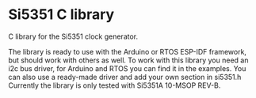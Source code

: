 # Si5351 C library
C library for the Si5351 clock generator.

The library is ready to use with the Arduino or RTOS ESP-IDF framework, but should work with others as well.
To work with this library you need an i2c bus driver, for Arduino and RTOS you can find it in the examples.
You can also use a ready-made driver and add your own section in si5351.h
Currently the library is only tested with Si5351A 10-MSOP REV-B.
